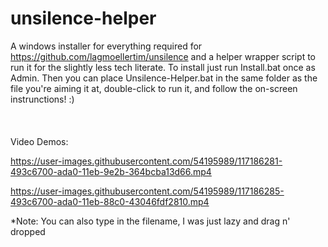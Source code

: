 # unsilence-helper
A windows installer for everything required for https://github.com/lagmoellertim/unsilence and a helper wrapper script to run it for the slightly less tech literate. To install just run Install.bat once as Admin. Then you can place Unsilence-Helper.bat in the same folder as the file you're aiming it at, double-click to run it, and follow the on-screen instrunctions! :)
\
\
\
\
Video Demos:


https://user-images.githubusercontent.com/54195989/117186281-493c6700-ada0-11eb-9e2b-364bcba13d66.mp4

https://user-images.githubusercontent.com/54195989/117186285-493c6700-ada0-11eb-88c0-43046fdf2810.mp4

*Note: You can also type in the filename, I was just lazy and drag n' dropped

